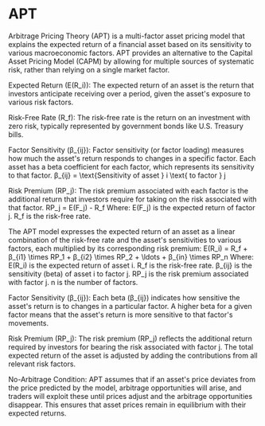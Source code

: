 # APT

Arbitrage Pricing Theory (APT) is a multi-factor asset pricing model that explains the expected return of a financial asset based on its sensitivity to various macroeconomic factors. APT provides an alternative to the Capital Asset Pricing Model (CAPM) by allowing for multiple sources of systematic risk, rather than relying on a single market factor.


Expected Return (E(R_i)): The expected return of an asset is the return that investors anticipate receiving over a period, given the asset's exposure to various risk factors.

Risk-Free Rate (R_f): The risk-free rate is the return on an investment with zero risk, typically represented by government bonds like U.S. Treasury bills.

Factor Sensitivity (β_{ij}): Factor sensitivity (or factor loading) measures how much the asset's return responds to changes in a specific factor. Each asset has a beta coefficient for each factor, which represents its sensitivity to that factor.
β_{ij} = \text{Sensitivity of asset } i \text{ to factor } j


Risk Premium (RP_j): The risk premium associated with each factor is the additional return that investors require for taking on the risk associated with that factor.
RP_j = E(F_j) - R_f
Where:
E(F_j) is the expected return of factor j.
R_f is the risk-free rate.



The APT model expresses the expected return of an asset as a linear combination of the risk-free rate and the asset's sensitivities to various factors, each multiplied by its corresponding risk premium:
E(R_i) = R_f + β_{i1} \times RP_1 + β_{i2} \times RP_2 + \ldots + β_{in} \times RP_n
Where:
E(R_i) is the expected return of asset i.
R_f is the risk-free rate.
β_{ij} is the sensitivity (beta) of asset i to factor j.
RP_j is the risk premium associated with factor j.
n is the number of factors.



Factor Sensitivity (β_{ij}):
Each beta (β_{ij}) indicates how sensitive the asset's return is to changes in a particular factor. A higher beta for a given factor means that the asset's return is more sensitive to that factor's movements.

Risk Premium (RP_j):
The risk premium (RP_j) reflects the additional return required by investors for bearing the risk associated with factor j. The total expected return of the asset is adjusted by adding the contributions from all relevant risk factors.

No-Arbitrage Condition:
APT assumes that if an asset's price deviates from the price predicted by the model, arbitrage opportunities will arise, and traders will exploit these until prices adjust and the arbitrage opportunities disappear. This ensures that asset prices remain in equilibrium with their expected returns.
